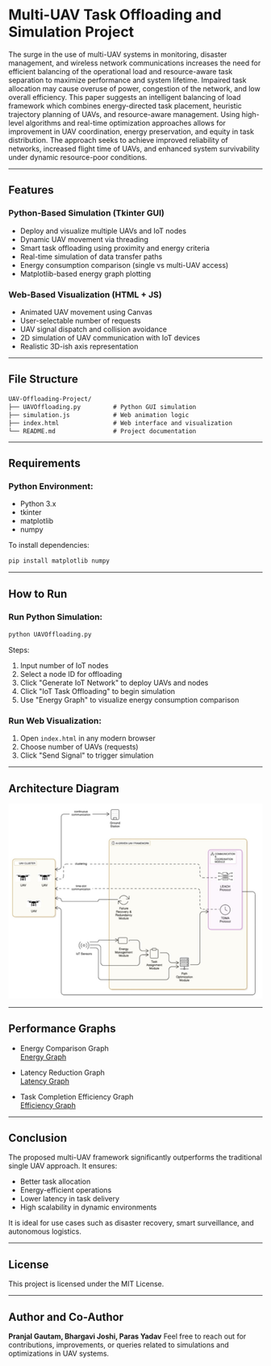 # Multi-UAV Task Offloading and Simulation Project

The surge in the use of multi-UAV systems in monitoring, disaster management, and wireless network communications increases the need for efficient balancing of the operational load and resource-aware task separation to maximize performance and system lifetime. Impaired task allocation may cause overuse of power, congestion of the network, and low overall efficiency. This paper suggests an intelligent balancing of load framework which combines energy-directed task placement, heuristic trajectory planning of UAVs, and resource-aware management. Using high-level algorithms and real-time optimization approaches allows for improvement in UAV coordination, energy preservation, and equity in task distribution. The approach seeks to achieve improved reliability of networks, increased flight time of UAVs, and enhanced system survivability under dynamic resource-poor conditions.

---

## Features

### Python-Based Simulation (Tkinter GUI)
- Deploy and visualize multiple UAVs and IoT nodes
- Dynamic UAV movement via threading
- Smart task offloading using proximity and energy criteria
- Real-time simulation of data transfer paths
- Energy consumption comparison (single vs multi-UAV access)
- Matplotlib-based energy graph plotting

### Web-Based Visualization (HTML + JS)
- Animated UAV movement using Canvas
- User-selectable number of requests
- UAV signal dispatch and collision avoidance
- 2D simulation of UAV communication with IoT devices
- Realistic 3D-ish axis representation

---

## File Structure

```
UAV-Offloading-Project/
├── UAVOffloading.py         # Python GUI simulation
├── simulation.js            # Web animation logic
├── index.html               # Web interface and visualization
└── README.md                # Project documentation
```

---

## Requirements

### Python Environment:
- Python 3.x
- tkinter
- matplotlib
- numpy

To install dependencies:
```bash
pip install matplotlib numpy
```

---

## How to Run

### Run Python Simulation:
```bash
python UAVOffloading.py
```
Steps:
1. Input number of IoT nodes
2. Select a node ID for offloading
3. Click "Generate IoT Network" to deploy UAVs and nodes
4. Click "IoT Task Offloading" to begin simulation
5. Use "Energy Graph" to visualize energy consumption comparison

### Run Web Visualization:
1. Open `index.html` in any modern browser
2. Choose number of UAVs (requests)
3. Click "Send Signal" to trigger simulation

---

## Architecture Diagram
<img src="Screenshots/Architecture-Diagram.jpg"/>

---


## Performance Graphs
- Energy Comparison Graph  
  [Energy Graph](Screenshots/Energy_Consumption.jpg)

- Latency Reduction Graph  
  [Latency Graph](Screenshots/Latency.jpg)

- Task Completion Efficiency Graph  
  [Efficiency Graph](Screenshots/Task_Completion.jpg)

---

## Conclusion
The proposed multi-UAV framework significantly outperforms the traditional single UAV approach. It ensures:
- Better task allocation
- Energy-efficient operations
- Lower latency in task delivery
- High scalability in dynamic environments

It is ideal for use cases such as disaster recovery, smart surveillance, and autonomous logistics.

---

## License
This project is licensed under the MIT License.

---

## Author and Co-Author
**Pranjal Gautam, Bhargavi Joshi, Paras Yadav**
Feel free to reach out for contributions, improvements, or queries related to simulations and optimizations in UAV systems.
